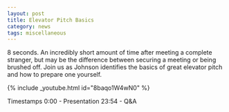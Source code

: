 ```yaml
---
layout: post
title: Elevator Pitch Basics 
category: news
tags: miscellaneous
---
```


8 seconds. An incredibly short amount of time after meeting a complete stranger, but may be the difference between securing a meeting or being brushed off. Join us as Johnson identifies the basics of great elevator pitch and how to prepare one yourself.


{% include _youtube.html id="8baqo1W4wN0" %}


Timestamps
0:00​​ - Presentation
23:54​ - Q&A
